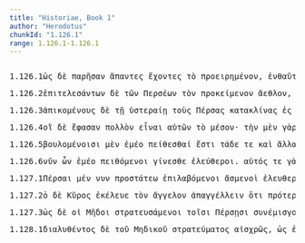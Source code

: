 ```yaml
---
title: "Historiae, Book 1"
author: "Herodotus"
chunkId: "1.126.1"
range: 1.126.1-1.126.1
---
```


<pre class="greek prose syntax" data-urn="urn:cts:greekLit:tlg0016.tlg001"><p><span class="subdoc" data-subdoc="1.126.1">1.126.1</span><span class="sentence"><span class=" " data-def="so, thus, as, how" data-flags="c--------" data-head="33" data-id="1" data-lemma="ὡς">ὡς </span><span class=" " data-flags="d--------" data-head="33" data-id="2" data-lemma="δέ">δὲ </span><span class="verb " data-flags="v3piia---" data-head="1" data-id="3" data-lemma="πάρειμι">παρῆσαν </span><span class=" nominative" data-def="sṃ-, quite all, the whole, all together" data-flags="a-p---mn-" data-head="3" data-id="4" data-lemma="ἅπας">ἅπαντες </span><span class="verb nominative" data-flags="v-pppamn-" data-head="3" data-id="5" data-lemma="ἔχω">ἔχοντες </span><span class=" accusative" data-flags="l-s---na-" data-head="7" data-id="6" data-lemma="ὁ">τὸ </span><span class="verb accusative" data-def="say beforehand, be said by way of preface, order beforehand" data-flags="v-srpena-" data-head="5" data-id="7" data-lemma="προερέω">προειρημένον</span><span class=" " data-flags="u--------" data-head="1" data-id="8" data-lemma=",">, </span><span class=" " data-def="here, there, here, in this material world" data-flags="d--------" data-head="33" data-id="9" data-lemma="ἐνταῦθα">ἐνθαῦτα </span><span class=" nominative" data-flags="l-s---mn-" data-head="11" data-id="10" data-lemma="ὁ">ὁ </span><span class=" nominative" data-def="the elder Cyrus" data-flags="n-s---mn-" data-head="33" data-id="11" data-lemma="Κῦρος">Κῦρος</span><span class=" " data-flags="u--------" data-head="13" data-id="12" data-lemma=",">, </span><span class="verb " data-flags="v3siia---" data-head="0" data-id="13" data-lemma="εἰμί">ἦν </span><span class=" " data-def="for, yes, . . , no, ay doubtless" data-flags="d--------" data-head="13" data-id="14" data-lemma="γάρ">γάρ </span><span class=" nominative" data-def="any one, any thing, who? what?, si se" data-flags="a-s---mn-" data-head="16" data-id="15" data-lemma="τις">τις </span><span class=" nominative" data-flags="n-s---mn-" data-head="13" data-id="16" data-lemma="χῶρος">χῶρος </span><span class=" genitive" data-flags="l-s---fg-" data-head="18" data-id="17" data-lemma="ὁ">τῆς </span><span class=" genitive" data-def="slippers, Persian carpet, peach" data-flags="a-s---fg-" data-head="16" data-id="18" data-lemma="Περσικός">Περσικῆς </span><span class=" nominative" data-def="full of thorns, thorny, prickly, spinous" data-flags="a-p---mn-" data-head="13" data-id="19" data-lemma="ἀκανθώδης">ἀκανθώδης </span><span class=" accusative" data-def="as great as, how great, as much as, how much, as far as, how far" data-flags="a-s---na-" data-head="19" data-id="20" data-lemma="ὅσος">ὅσον </span><span class=" " data-flags="d--------" data-head="25" data-id="21" data-lemma="τε">τε </span><span class=" " data-flags="r--------" data-head="20" data-id="22" data-lemma="ἐπί">ἐπὶ </span><span class=" " data-def="eighteen" data-flags="a--------" data-head="25" data-id="23" data-lemma="ὀκτωκαίδεκα">ὀκτωκαίδεκα </span><span class=" accusative" data-def="stade, *Deff, stade" data-flags="n-p---ma-" data-head="22" data-id="24" data-lemma="στάδιον">σταδίους </span><span class=" " data-flags="c--------" data-head="24" data-id="25" data-lemma="ἤ">ἢ </span><span class=" " data-def="twenty, vīginti, viṃśatis" data-flags="a--------" data-head="25" data-id="26" data-lemma="εἴκοσι">εἴκοσι </span><span class=" " data-def="every way, on every side, on every side, in every way, altogether" data-flags="d--------" data-head="13" data-id="27" data-lemma="πάντῃ">πάντῃ</span><span class=" " data-flags="u--------" data-head="13" data-id="28" data-lemma=",">, </span><span class=" accusative" data-def="this, u, this man here" data-flags="a-s---ma-" data-head="32" data-id="29" data-lemma="οὗτος">τοῦτον </span><span class=" dative" data-def="Rendic.Pont. Accad.Rom. di Arch, they, them, them" data-flags="p-p---md-" data-head="33" data-id="30" data-lemma="σφεῖς">σφι </span><span class=" accusative" data-flags="l-s---ma-" data-head="32" data-id="31" data-lemma="ὁ">τὸν </span><span class=" accusative" data-flags="n-s---ma-" data-head="34" data-id="32" data-lemma="χῶρος">χῶρον </span><span class="verb " data-def="foretell, premise, proclaim" data-flags="v3saia---" data-head="0" data-id="33" data-lemma="προεῖπον">προεῖπε </span><span class="verb " data-def="tame, reclaim entirely, free" data-flags="v--ana---" data-head="33" data-id="34" data-lemma="ἐξημερόω">ἐξημερῶσαι </span><span class=" " data-def="in, into, in, in the district of" data-flags="r--------" data-head="34" data-id="35" data-lemma="ἐν">ἐν </span><span class=" dative" data-def="day, at daybreak, in the day" data-flags="n-s---fd-" data-head="35" data-id="36" data-lemma="ἡμέρα">ἡμέρῃ</span><span class=" " data-flags="u--------" data-head="0" data-id="37" data-lemma=".">. </span></span></p><p><span class="subdoc" data-subdoc="1.126.2">1.126.2</span><span class="sentence"><span class="verb genitive" data-def="complete, finish, accomplish, the fulfilment, get" data-flags="v-papamg-" data-head="11" data-id="1" data-lemma="ἐπιτελέω">ἐπιτελεσάντων </span><span class=" " data-flags="d--------" data-head="11" data-id="2" data-lemma="δέ">δὲ </span><span class=" genitive" data-flags="l-p---mg-" data-head="4" data-id="3" data-lemma="ὁ">τῶν </span><span class=" genitive" data-def="a throw on the dice" data-flags="n-p---mg-" data-head="1" data-id="4" data-lemma="Πέρσης">Περσέων </span><span class=" accusative" data-flags="l-s---ma-" data-head="7" data-id="5" data-lemma="ὁ">τὸν </span><span class="verb accusative" data-def="to be set before one, laid, shew" data-flags="v-srpema-" data-head="7" data-id="6" data-lemma="πρόκειμαι">προκείμενον </span><span class=" accusative" data-def="contest, contest for a prize, a task" data-flags="n-s---ma-" data-head="1" data-id="7" data-lemma="ἆθλος">ἄεθλον</span><span class=" " data-flags="u--------" data-head="1" data-id="8" data-lemma=",">, </span><span class=" accusative" data-def="second, next, comes in second" data-flags="a-p---na-" data-head="11" data-id="9" data-lemma="δεύτερος">δεύτερα </span><span class=" dative" data-def="Rendic.Pont. Accad.Rom. di Arch, they, them, them" data-flags="p-p---md-" data-head="11" data-id="10" data-lemma="σφεῖς">σφι </span><span class="verb " data-def="foretell, premise, proclaim" data-flags="v3saia---" data-head="0" data-id="11" data-lemma="προεῖπον">προεῖπε </span><span class=" " data-def="into, to, into" data-flags="r--------" data-head="15" data-id="12" data-lemma="εἰς">ἐς </span><span class=" accusative" data-flags="l-s---fa-" data-head="14" data-id="13" data-lemma="ὁ">τὴν </span><span class=" accusative" data-def="following, next, following, morrow" data-flags="a-s---fa-" data-head="12" data-id="14" data-lemma="ὑστεραῖος">ὑστεραίην </span><span class="verb " data-flags="v--pna---" data-head="11" data-id="15" data-lemma="πάρειμι">παρεῖναι </span><span class="verb accusative" data-def="l[acaron]vo, *lovo, wash" data-flags="v-prpema-" data-head="15" data-id="16" data-lemma="λούω">λελουμένους</span><span class=" " data-flags="u--------" data-head="0" data-id="17" data-lemma=".">. </span></span><span class="sentence"><span class=" " data-def="in, into, in, in the district of" data-flags="r--------" data-head="22" data-id="1" data-lemma="ἐν">ἐν </span><span class=" " data-flags="d--------" data-head="22" data-id="2" data-lemma="δέ">δὲ </span><span class=" dative" data-def="this, u, this man here" data-flags="p-s---nd-" data-head="1" data-id="3" data-lemma="οὗτος">τούτῳ </span><span class=" accusative" data-flags="l-p---na-" data-head="6" data-id="4" data-lemma="ὁ">τά </span><span class=" " data-flags="d--------" data-head="10" data-id="5" data-lemma="τε">τε </span><span class=" accusative" data-def="herd of goats, goat-pasture" data-flags="n-p---na-" data-head="10" data-id="6" data-lemma="αἰπόλιον">αἰπόλια </span><span class=" " data-flags="d--------" data-head="10" data-id="7" data-lemma="καί">καὶ </span><span class=" accusative" data-flags="l-p---fa-" data-head="9" data-id="8" data-lemma="ὁ">τὰς </span><span class=" genitive" data-def="flock, of sheep" data-flags="n-s---fg-" data-head="10" data-id="9" data-lemma="ποίμνη">ποίμνας </span><span class=" " data-flags="c--------" data-head="18" data-id="10" data-lemma="καί">καὶ </span><span class=" accusative" data-flags="l-p---na-" data-head="12" data-id="11" data-lemma="ὁ">τὰ </span><span class=" accusative" data-def="herd of cattle, district, inhabited by shepherds" data-flags="n-p---na-" data-head="10" data-id="12" data-lemma="βουκόλιον">βουκόλια </span><span class=" nominative" data-flags="l-s---mn-" data-head="14" data-id="13" data-lemma="ὁ">ὁ </span><span class=" nominative" data-def="the elder Cyrus" data-flags="n-s---mn-" data-head="22" data-id="14" data-lemma="Κῦρος">Κῦρος </span><span class=" accusative" data-flags="a-p---na-" data-head="12" data-id="15" data-lemma="πᾶς">πάντα </span><span class=" genitive" data-flags="l-s---mg-" data-head="17" data-id="16" data-lemma="ὁ">τοῦ </span><span class=" genitive" data-def="pitṛ[snull ]u, father, grandfather" data-flags="n-s---mg-" data-head="10" data-id="17" data-lemma="πατήρ">πατρὸς </span><span class="verb nominative" data-flags="v-sapamn-" data-head="22" data-id="18" data-lemma="συναλίζω">συναλίσας </span><span class=" " data-def="into, to, into" data-flags="r--------" data-head="18" data-id="19" data-lemma="εἰς">ἐς </span><span class=" accusative" data-def="self, him, her, it, the very one, the same" data-flags="p-s---na-" data-head="19" data-id="20" data-lemma="αὐτός">τὠυτὸ </span><span class="verb " data-flags="v3saia---" data-head="22" data-id="21" data-lemma="θύω">ἔθυσε </span><span class=" " data-flags="c--------" data-head="0" data-id="22" data-lemma="καί">καὶ </span><span class="verb " data-def="get ready, prepare, hold ready, fit out and prepare what one has" data-flags="v3siia---" data-head="22" data-id="23" data-lemma="παρασκευάζω">παρεσκεύαζε </span><span class=" " data-def="so, thus, as, how" data-flags="d--------" data-head="25" data-id="24" data-lemma="ὡς">ὡς </span><span class="verb nominative" data-def="take, accept, receive, receive, at the hand of" data-flags="v-sfpmmn-" data-head="22" data-id="25" data-lemma="δέχομαι">δεξόμενος </span><span class=" accusative" data-flags="l-s---ma-" data-head="28" data-id="26" data-lemma="ὁ">τὸν </span><span class=" genitive" data-def="a throw on the dice" data-flags="n-p---mg-" data-head="28" data-id="27" data-lemma="Πέρσης">Περσέων </span><span class=" accusative" data-def="army, host, the commons, people, band" data-flags="n-s---ma-" data-head="25" data-id="28" data-lemma="στρατός">στρατόν</span><span class=" " data-flags="u--------" data-head="30" data-id="29" data-lemma=",">, </span><span class=" " data-def="on the side of, in the direction of, from, at, to, práti" data-flags="r--------" data-head="23" data-id="30" data-lemma="πρός">πρὸς </span><span class=" " data-flags="d--------" data-head="22" data-id="31" data-lemma="δέ">δὲ </span><span class=" dative" data-def="" data-flags="n-s---nd-" data-head="34" data-id="32" data-lemma="οἶνον">οἴνῳ </span><span class=" " data-flags="d--------" data-head="34" data-id="33" data-lemma="τε">τε </span><span class=" " data-flags="c--------" data-head="30" data-id="34" data-lemma="καί">καὶ </span><span class=" dative" data-def="grain, corn, food made from grain, bread, bread" data-flags="n-p---nd-" data-head="34" data-id="35" data-lemma="σιτίον">σιτίοισι </span><span class=" " data-def="so, thus, as, how" data-flags="d--------" data-head="37" data-id="36" data-lemma="ὡς">ὡς </span><span class=" dative" data-def="made for an end, purpose, fit, adapted for" data-flags="a-p---nd-" data-head="34" data-id="37" data-lemma="ἐπιτήδειος">ἐπιτηδεοτάτοισι</span><span class=" " data-flags="u--------" data-head="0" data-id="38" data-lemma=".">. </span></span></p><p><span class="subdoc" data-subdoc="1.126.3">1.126.3</span><span class="sentence"><span class="verb accusative" data-def="arrive at, come to, reach:, came up to, came to" data-flags="v-papmma-" data-head="6" data-id="1" data-lemma="ἀφικνέομαι">ἀπικομένους </span><span class=" " data-flags="d--------" data-head="10" data-id="2" data-lemma="δέ">δὲ </span><span class=" dative" data-flags="l-s---fd-" data-head="4" data-id="3" data-lemma="ὁ">τῇ </span><span class=" dative" data-def="following, next, following, morrow" data-flags="a-s---fd-" data-head="1" data-id="4" data-lemma="ὑστεραῖος">ὑστεραίῃ </span><span class=" accusative" data-flags="l-p---ma-" data-head="6" data-id="5" data-lemma="ὁ">τοὺς </span><span class=" accusative" data-def="a throw on the dice" data-flags="n-p---ma-" data-head="7" data-id="6" data-lemma="Πέρσης">Πέρσας </span><span class="verb nominative" data-def="lay down, having made, recline" data-flags="v-sapamn-" data-head="10" data-id="7" data-lemma="κατακλίνω">κατακλίνας </span><span class=" " data-def="into, to, into" data-flags="r--------" data-head="7" data-id="8" data-lemma="εἰς">ἐς </span><span class=" accusative" data-def="any moist, grassy place, meadow, flowers, pudenda muliebria" data-flags="n-s---ma-" data-head="8" data-id="9" data-lemma="λειμών">λειμῶνα </span><span class="verb " data-def="entertain sumptuously, to feed well, fare sumptuously, feast" data-flags="v3siia---" data-head="0" data-id="10" data-lemma="εὐωχέω">εὐώχεε</span><span class=" " data-flags="u--------" data-head="0" data-id="11" data-lemma=".">. </span></span><span class="sentence"><span class=" " data-flags="c--------" data-head="7" data-id="1" data-lemma="ἐπεί">ἐπείτε </span><span class=" " data-flags="d--------" data-head="7" data-id="2" data-lemma="δέ">δὲ </span><span class=" " data-def="ápa, ab, ap-ehtre" data-flags="r--------" data-head="5" data-id="3" data-lemma="ἀπό">ἀπὸ </span><span class=" genitive" data-def="meal, noonday meal, morning meal" data-flags="n-s---ng-" data-head="3" data-id="4" data-lemma="δεῖπνον">δείπνου </span><span class="verb " data-flags="v3piia---" data-head="1" data-id="5" data-lemma="εἰμί">ἦσαν</span><span class=" " data-flags="u--------" data-head="1" data-id="6" data-lemma=",">, </span><span class="verb " data-def="ask, inquire, learn by inquiry, ask after" data-flags="v3siie---" data-head="0" data-id="7" data-lemma="ἔρομαι">εἴρετο </span><span class=" accusative" data-def="Rendic.Pont. Accad.Rom. di Arch, they, them, them" data-flags="p-p---ma-" data-head="7" data-id="8" data-lemma="σφεῖς">σφέας </span><span class=" nominative" data-flags="l-s---mn-" data-head="10" data-id="9" data-lemma="ὁ">ὁ </span><span class=" nominative" data-def="the elder Cyrus" data-flags="n-s---mn-" data-head="7" data-id="10" data-lemma="Κῦρος">Κῦρος </span><span class=" accusative" data-def="whether of the two?, whether . . or, either" data-flags="a-p---na-" data-head="16" data-id="11" data-lemma="πότερος">κότερα </span><span class=" accusative" data-flags="p-p---na-" data-head="15" data-id="12" data-lemma="ὅς">τὰ </span><span class=" dative" data-flags="l-s---fd-" data-head="14" data-id="13" data-lemma="ὁ">τῇ </span><span class=" dative" data-def="previous to, before, the day before" data-flags="a-s---fd-" data-head="15" data-id="14" data-lemma="προτεραῖος">προτεραίῃ </span><span class="verb " data-flags="v3piia---" data-head="16" data-id="15" data-lemma="ἔχω">εἶχον </span><span class=" " data-flags="c--------" data-head="23" data-id="16" data-lemma="ἤ">ἢ </span><span class=" nominative" data-flags="p-p---nn-" data-head="20" data-id="17" data-lemma="ὅς">τὰ </span><span class="verb nominative" data-flags="v-pppann-" data-head="20" data-id="18" data-lemma="πάρειμι">παρεόντα </span><span class=" dative" data-def="Rendic.Pont. Accad.Rom. di Arch, they, them, them" data-flags="p-p---md-" data-head="18" data-id="19" data-lemma="σφεῖς">σφι </span><span class="verb " data-def="suffer, permit, leave, alone" data-flags="v3siia---" data-head="16" data-id="20" data-lemma="ἐάω">εἴη </span><span class=" accusative" data-def="that may be taken, conquered, to be understood" data-flags="a-p---nac" data-head="23" data-id="21" data-lemma="αἱρετός">αἱρετώτερα</span><span class=" " data-flags="u--------" data-head="0" data-id="22" data-lemma=".">. </span></span></p><p><span class="subdoc" data-subdoc="1.126.4">1.126.4</span><span class="sentence"><span class=" nominative" data-flags="l-p---mn-" data-head="3" data-id="1" data-lemma="ὁ">οἳ </span><span class=" " data-flags="d--------" data-head="3" data-id="2" data-lemma="δέ">δὲ </span><span class="verb " data-def="Spir. Prooem., Eratosth.Prooem, say, affirm, assert, shall we say of" data-flags="v3piia---" data-head="0" data-id="3" data-lemma="φημί">ἔφασαν </span><span class=" accusative" data-def="many, many, many" data-flags="a-s---na-" data-head="5" data-id="4" data-lemma="πολύς">πολλὸν </span><span class="verb " data-flags="v--pna---" data-head="3" data-id="5" data-lemma="εἰμί">εἶναι </span><span class=" genitive" data-def="self, him, her, it, the very one, the same" data-flags="p-p---ng-" data-head="8" data-id="6" data-lemma="αὐτός">αὐτῶν </span><span class=" accusative" data-flags="l-s---na-" data-head="8" data-id="7" data-lemma="ὁ">τὸ </span><span class=" accusative" data-def="b, middle, in the middle, middle" data-flags="a-s---na-" data-head="5" data-id="8" data-lemma="μέσος">μέσον</span><span class=" " data-flags="u--------" data-head="0" data-id="9" data-lemma="·">· </span></span><span class="sentence"><span class=" accusative" data-flags="l-s---fa-" data-head="5" data-id="1" data-lemma="ὁ">τὴν </span><span class=" " data-def="indeed, of a truth, but, indeed" data-flags="d--------" data-head="12" data-id="2" data-lemma="μέν">μὲν </span><span class=" " data-def="for, yes, . . , no, ay doubtless" data-flags="d--------" data-head="19" data-id="3" data-lemma="γάρ">γὰρ </span><span class=" accusative" data-def="before, in front, fore, in front" data-flags="a-s---fa-" data-head="5" data-id="4" data-lemma="πρότερος">προτέρην </span><span class=" accusative" data-def="day, at daybreak, in the day" data-flags="n-s---fa-" data-head="9" data-id="5" data-lemma="ἡμέρα">ἡμέρην </span><span class=" accusative" data-flags="a-p---na-" data-head="9" data-id="6" data-lemma="πᾶς">πάντα </span><span class=" dative" data-def="Rendic.Pont. Accad.Rom. di Arch, they, them, them" data-flags="p-p---md-" data-head="8" data-id="7" data-lemma="σφεῖς">σφι </span><span class=" accusative" data-def="bad, ugly, ill-born, mean" data-flags="a-p---na-" data-head="6" data-id="8" data-lemma="κακός">κακὰ </span><span class="verb " data-flags="v--pna---" data-head="12" data-id="9" data-lemma="ἔχω">ἔχειν</span><span class=" " data-flags="u--------" data-head="9" data-id="10" data-lemma=",">, </span><span class=" accusative" data-flags="l-s---fa-" data-head="14" data-id="11" data-lemma="ὁ">τὴν </span><span class=" " data-flags="c--------" data-head="19" data-id="12" data-lemma="δέ">δὲ </span><span class=" " data-flags="d--------" data-head="18" data-id="13" data-lemma="τότε">τότε </span><span class="verb accusative" data-flags="v-sppafa-" data-head="18" data-id="14" data-lemma="πάρειμι">παρεοῦσαν </span><span class=" accusative" data-flags="a-p---na-" data-head="18" data-id="15" data-lemma="πᾶς">πάντα </span><span class=" accusative" data-def="good:, well-born, gentle, aristocrats" data-flags="a-p---na-" data-head="15" data-id="16" data-lemma="ἀγαθός">ἀγαθά</span><span class=" " data-flags="u--------" data-head="0" data-id="17" data-lemma=".">. </span></span><span class="sentence"><span class="verb nominative" data-def="receive from, successors, by inheritance" data-flags="v-sapamn-" data-head="8" data-id="1" data-lemma="παραλαμβάνω">παραλαβὼν </span><span class=" " data-flags="d--------" data-head="8" data-id="2" data-lemma="δέ">δὲ </span><span class=" accusative" data-def="this, u, this man here" data-flags="a-s---na-" data-head="5" data-id="3" data-lemma="οὗτος">τοῦτο </span><span class=" accusative" data-flags="l-s---na-" data-head="5" data-id="4" data-lemma="ὁ">τὸ </span><span class=" accusative" data-def="vácas, word, utterance" data-flags="n-s---na-" data-head="1" data-id="5" data-lemma="ἔπος">ἔπος </span><span class=" nominative" data-flags="l-s---mn-" data-head="7" data-id="6" data-lemma="ὁ">ὁ </span><span class=" nominative" data-def="the elder Cyrus" data-flags="n-s---mn-" data-head="8" data-id="7" data-lemma="Κῦρος">Κῦρος </span><span class="verb " data-def="lay bare at the side, expose, lay bare, disclose" data-flags="v3siia---" data-head="0" data-id="8" data-lemma="παραγυμνόω">παρεγύμνου </span><span class=" accusative" data-flags="l-s---ma-" data-head="11" data-id="9" data-lemma="ὁ">τὸν </span><span class=" accusative" data-flags="a-s---ma-" data-head="11" data-id="10" data-lemma="πᾶς">πάντα </span><span class=" accusative" data-def="computation, reckoning, account, accounts" data-flags="n-s---ma-" data-head="8" data-id="11" data-lemma="λόγος">λόγον</span><span class=" " data-flags="u--------" data-head="13" data-id="12" data-lemma=",">, </span><span class="verb nominative" data-flags="v-sppamn-" data-head="8" data-id="13" data-lemma="λέγω">λέγων </span><span class=" vocative" data-def="nar-, ner-, nṛ-, nṛ" data-flags="n-p---mv-" data-head="19" data-id="14" data-lemma="ἀνήρ">ἄνδρες </span><span class=" vocative" data-def="a throw on the dice" data-flags="n-p---mv-" data-head="14" data-id="15" data-lemma="Πέρσης">Πέρσαι</span><span class=" " data-flags="u--------" data-head="14" data-id="16" data-lemma=",">, </span><span class=" " data-def="in this way, manner, so, thus, thus, as follows" data-flags="d--------" data-head="19" data-id="17" data-lemma="οὕτως">οὕτω </span><span class=" dative" data-def="thou, thou at least, for thy part, you two, both of you" data-flags="p-p---md-" data-head="19" data-id="18" data-lemma="σύ">ὑμῖν </span><span class="verb " data-flags="v3spia---" data-head="13" data-id="19" data-lemma="ἔχω">ἔχει</span><span class=" " data-flags="u--------" data-head="0" data-id="20" data-lemma=".">. </span></span></p><p><span class="subdoc" data-subdoc="1.126.5">1.126.5</span><span class="sentence"><span class="verb dative" data-def="will, wish, be willing, wish is will, willed" data-flags="v-pppemd-" data-head="5" data-id="1" data-lemma="βούλομαι">βουλομένοισι </span><span class=" " data-def="indeed, of a truth, but, indeed" data-flags="d--------" data-head="20" data-id="2" data-lemma="μέν">μὲν </span><span class=" genitive" data-def="I at least, for my part, indeed, for myself, me, we two" data-flags="p1s---mg-" data-head="4" data-id="3" data-lemma="ἐγώ">ἐμέο </span><span class="verb " data-def="persuade, obey, obey" data-flags="v--pne---" data-head="1" data-id="4" data-lemma="πείθω">πείθεσθαί </span><span class="verb " data-flags="v3spia---" data-head="20" data-id="5" data-lemma="εἰμί">ἔστι </span><span class=" nominative" data-def="this, nearer, more remote" data-flags="p-p---nn-" data-head="8" data-id="6" data-lemma="ὅδε">τάδε </span><span class=" " data-flags="d--------" data-head="8" data-id="7" data-lemma="τε">τε </span><span class=" " data-flags="c--------" data-head="5" data-id="8" data-lemma="καί">καὶ </span><span class=" nominative" data-flags="p-p---nn-" data-head="8" data-id="9" data-lemma="ἄλλος">ἄλλα </span><span class=" nominative" data-def="numberless, countless, infinite, measureless, immense, in finite, boundless" data-flags="a-p---nn-" data-head="9" data-id="10" data-lemma="μυρίος">μυρία </span><span class=" nominative" data-def="good:, well-born, gentle, aristocrats" data-flags="a-p---nn-" data-head="9" data-id="11" data-lemma="ἀγαθός">ἀγαθά</span><span class=" " data-flags="u--------" data-head="16" data-id="12" data-lemma=",">, </span><span class=" accusative" data-def="not one, no one, none, no set" data-flags="a-s---ma-" data-head="14" data-id="13" data-lemma="οὐδείς">οὐδένα </span><span class=" accusative" data-def="work, hard work, toil, the toil of war" data-flags="n-s---ma-" data-head="16" data-id="14" data-lemma="πόνος">πόνον </span><span class=" accusative" data-def="befitting a slave, servile" data-flags="a-s---ma-" data-head="14" data-id="15" data-lemma="δουλοπρεπής">δουλοπρεπέα </span><span class="verb dative" data-flags="v-pppamd-" data-head="1" data-id="16" data-lemma="ἔχω">ἔχουσι</span><span class=" " data-flags="u--------" data-head="16" data-id="17" data-lemma=",">, </span><span class=" " data-flags="d--------" data-head="19" data-id="18" data-lemma="μή">μὴ </span><span class="verb dative" data-def="will, wish, be willing, wish is will, willed" data-flags="v-pppemd-" data-head="24" data-id="19" data-lemma="βούλομαι">βουλομένοισι </span><span class=" " data-flags="c--------" data-head="0" data-id="20" data-lemma="δέ">δὲ </span><span class=" genitive" data-def="I at least, for my part, indeed, for myself, me, we two" data-flags="p1s---mg-" data-head="22" data-id="21" data-lemma="ἐγώ">ἐμέο </span><span class="verb " data-def="persuade, obey, obey" data-flags="v--pne---" data-head="19" data-id="22" data-lemma="πείθω">πείθεσθαι </span><span class="verb " data-flags="v3ppia---" data-head="20" data-id="23" data-lemma="εἰμί">εἰσὶ </span><span class=" dative" data-def="thou, thou at least, for thy part, you two, both of you" data-flags="p-p---md-" data-head="23" data-id="24" data-lemma="σύ">ὑμῖν </span><span class=" nominative" data-def="work, hard work, toil, the toil of war" data-flags="n-p---mn-" data-head="23" data-id="25" data-lemma="πόνος">πόνοι </span><span class=" dative" data-flags="l-s---md-" data-head="27" data-id="26" data-lemma="ὁ">τῷ </span><span class=" dative" data-def="of yesterday, yesterday's, yesterday's" data-flags="a-s---md-" data-head="28" data-id="27" data-lemma="χθιζός">χθιζῷ </span><span class=" nominative" data-def="coming alongside of, coming near, nearly resembling, nearly equal, about as many" data-flags="a-p---mn-" data-head="25" data-id="28" data-lemma="παραπλήσιος">παραπλήσιοι </span><span class=" nominative" data-def="not to be counted, countless, immeasurable, unregarded" data-flags="a-p---mn-" data-head="25" data-id="29" data-lemma="ἀναρίθμητος">ἀναρίθμητοι</span><span class=" " data-flags="u--------" data-head="0" data-id="30" data-lemma=".">. </span></span></p><p><span class="subdoc" data-subdoc="1.126.6">1.126.6</span><span class="sentence"><span class=" " data-flags="d--------" data-head="5" data-id="1" data-lemma="νῦν">νῦν </span><span class=" " data-def="certainly, in fact, really, really" data-flags="d--------" data-head="5" data-id="2" data-lemma="οὖν">ὦν </span><span class=" genitive" data-def="I at least, for my part, indeed, for myself, me, we two" data-flags="p1s---mg-" data-head="4" data-id="3" data-lemma="ἐγώ">ἐμέο </span><span class="verb nominative" data-def="persuade, obey, obey" data-flags="v-pppemn-" data-head="5" data-id="4" data-lemma="πείθω">πειθόμενοι </span><span class="verb " data-def="come into a new state of being, come into being, to be born" data-flags="v2ppme---" data-head="0" data-id="5" data-lemma="γίγνομαι">γίνεσθε </span><span class=" nominative" data-def="free, of freedom, freedom" data-flags="a-p---mn-" data-head="5" data-id="6" data-lemma="ἐλεύθερος">ἐλεύθεροι</span><span class=" " data-flags="u--------" data-head="0" data-id="7" data-lemma=".">. </span></span><span class="sentence"><span class=" nominative" data-def="self, him, her, it, the very one, the same" data-flags="p-s---mn-" data-head="4" data-id="1" data-lemma="αὐτός">αὐτός </span><span class=" " data-flags="d--------" data-head="13" data-id="2" data-lemma="τε">τε </span><span class=" " data-def="for, yes, . . , no, ay doubtless" data-flags="d--------" data-head="13" data-id="3" data-lemma="γάρ">γὰρ </span><span class="verb " data-def="expect, think, suppose, imagine, thought" data-flags="v1spia---" data-head="13" data-id="4" data-lemma="δοκέω">δοκέω </span><span class=" dative" data-flags="a-s---fd-" data-head="6" data-id="5" data-lemma="θεῖος">θείῃ </span><span class=" dative" data-def="act, act, action" data-flags="n-s---fd-" data-head="7" data-id="6" data-lemma="τύχη">τύχῃ </span><span class="verb nominative" data-def="come into a new state of being, come into being, to be born" data-flags="v-srpamn-" data-head="4" data-id="7" data-lemma="γίγνομαι">γεγονὼς </span><span class=" accusative" data-def="this, nearer, more remote" data-flags="p-p---na-" data-head="11" data-id="8" data-lemma="ὅδε">τάδε </span><span class=" " data-def="into, to, into" data-flags="r--------" data-head="11" data-id="9" data-lemma="εἰς">ἐς </span><span class=" accusative" data-def="b, the hand, closed" data-flags="n-p---fa-" data-head="9" data-id="10" data-lemma="χείρ">χεῖρας </span><span class="verb " data-def="lead, carry, fetch, bring, taking, take with one" data-flags="v--pne---" data-head="4" data-id="11" data-lemma="ἄγω">ἄγεσθαι</span><span class=" " data-flags="u--------" data-head="4" data-id="12" data-lemma=",">, </span><span class=" " data-flags="c--------" data-head="0" data-id="13" data-lemma="καί">καὶ </span><span class=" accusative" data-def="thou, thou at least, for thy part, you two, both of you" data-flags="p2p---ma-" data-head="16" data-id="14" data-lemma="σύ">ὑμέας </span><span class="verb " data-def="go before, lead the way, precede, to go before" data-flags="v1srie---" data-head="13" data-id="15" data-lemma="ἡγέομαι">ἥγημαι </span><span class=" accusative" data-def="nar-, ner-, nṛ-, nṛ" data-flags="n-p---ma-" data-head="18" data-id="16" data-lemma="ἀνήρ">ἄνδρας </span><span class=" genitive" data-def="Mede, Median" data-flags="n-p---mg-" data-head="16" data-id="17" data-lemma="Μῆδος">Μήδων </span><span class="verb " data-flags="v--pna---" data-head="15" data-id="18" data-lemma="εἰμί">εἶναι </span><span class=" " data-flags="d--------" data-head="20" data-id="19" data-lemma="οὐ">οὐ </span><span class=" accusative" data-def="cheap, easy, slight, paltry, easy, slight, slight matter" data-flags="a-p---mac" data-head="18" data-id="20" data-lemma="φαῦλος">φαυλοτέρους </span><span class=" " data-def="and not, neque enim, neither . . , nor" data-flags="d--------" data-head="23" data-id="21" data-lemma="οὔτε">οὔτε </span><span class=" accusative" data-flags="p-p---na-" data-head="23" data-id="22" data-lemma="ἄλλος">τἄλλα </span><span class=" " data-def="and not, neque enim, neither . . , nor" data-flags="c--------" data-head="20" data-id="23" data-lemma="οὔτε">οὔτε </span><span class=" accusative" data-flags="l-p---na-" data-head="25" data-id="24" data-lemma="ὁ">τὰ </span><span class=" accusative" data-def="of, belonging to war, Expl.Arch. de Délos" data-flags="a-p---na-" data-head="23" data-id="25" data-lemma="πολέμιος">πολέμια</span><span class=" " data-flags="u--------" data-head="0" data-id="26" data-lemma=".">. </span></span><span class="sentence"><span class=" " data-def="so, thus, as, how" data-flags="d--------" data-head="3" data-id="1" data-lemma="ὡς">ὡς </span><span class=" " data-def="certainly, in fact, really, really" data-flags="d--------" data-head="6" data-id="2" data-lemma="οὖν">ὦν </span><span class="verb genitive" data-flags="v-pppang-" data-head="6" data-id="3" data-lemma="ἔχω">ἐχόντων </span><span class=" " data-def="in this wise, thus, so very, so exceedingly, so" data-flags="d--------" data-head="3" data-id="4" data-lemma="ὧδε">ὧδε</span><span class=" " data-flags="u--------" data-head="3" data-id="5" data-lemma=",">, </span><span class="verb " data-def="shall be absent, away from, shall desert" data-flags="v2ppme---" data-head="0" data-id="6" data-lemma="ἀφεστήξω">ἀπίστασθε </span><span class=" " data-def="ápa, ab, ap-ehtre" data-flags="r--------" data-head="6" data-id="7" data-lemma="ἀπό">ἀπ̓ </span><span class=" genitive" data-flags="n-s---mg-" data-head="7" data-id="8" data-lemma="Ἀστυάγης">Ἀστυάγεος </span><span class=" accusative" data-flags="l-s---fa-" data-head="10" data-id="9" data-lemma="ὁ">τὴν </span><span class=" accusative" data-flags="a-s---fa-" data-head="6" data-id="10" data-lemma="τάχιστος">ταχίστην</span><span class=" " data-flags="u--------" data-head="0" data-id="11" data-lemma=".">. </span></span></p><p><span class="subdoc" data-subdoc="1.127.1">1.127.1</span><span class="sentence"><span class=" nominative" data-def="a throw on the dice" data-flags="n-p---mn-" data-head="7" data-id="1" data-lemma="Πέρσης">Πέρσαι </span><span class=" " data-def="indeed, of a truth, but, indeed" data-flags="d--------" data-head="7" data-id="2" data-lemma="μέν">μέν </span><span class=" " data-flags="d--------" data-head="5" data-id="3" data-lemma="νῦν">νυν </span><span class=" genitive" data-def="one who stands before, front-rank man, leader, chief, ruler" data-flags="n-s---mg-" data-head="5" data-id="4" data-lemma="προστάτης">προστάτεω </span><span class="verb nominative" data-def="take, get besides, take a little more" data-flags="v-papmmn-" data-head="9" data-id="5" data-lemma="ἐπιλαμβάνω">ἐπιλαβόμενοι </span><span class=" nominative" data-def="well-pleased, glad, glad to, glad" data-flags="a-p---mn-" data-head="1" data-id="6" data-lemma="ἄσμενος">ἄσμενοὶ </span><span class="verb " data-def="set free, set, free, clear" data-flags="v3piie---" data-head="0" data-id="7" data-lemma="ἐλευθερόω">ἐλευθεροῦντο</span><span class=" " data-flags="u--------" data-head="12" data-id="8" data-lemma=",">, </span><span class=" " data-flags="c--------" data-head="7" data-id="9" data-lemma="καί">καὶ </span><span class=" " data-def="long ago, once upon a time, long" data-flags="d--------" data-head="12" data-id="10" data-lemma="πάλαι">πάλαι </span><span class=" accusative" data-flags="a-s---na-" data-head="12" data-id="11" data-lemma="δεινός">δεινὸν </span><span class="verb nominative" data-def="make, do, make, produce" data-flags="v-pppemn-" data-head="9" data-id="12" data-lemma="ποιέω">ποιεύμενοι </span><span class=" " data-def="úpa, uf, from under" data-flags="r--------" data-head="15" data-id="13" data-lemma="ὑπό">ὑπὸ </span><span class=" genitive" data-def="Mede, Median" data-flags="n-p---mg-" data-head="13" data-id="14" data-lemma="Μῆδος">Μήδων </span><span class="verb " data-def="to be first, begin, make a beginning, to be the aggressor" data-flags="v--pne---" data-head="12" data-id="15" data-lemma="ἄρχω">ἄρχεσθαι</span><span class=" " data-flags="u--------" data-head="0" data-id="16" data-lemma=".">. </span></span><span class="sentence"><span class=" nominative" data-flags="n-s---mn-" data-head="11" data-id="1" data-lemma="Ἀστυάγης">Ἀστυάγης </span><span class=" " data-flags="d--------" data-head="11" data-id="2" data-lemma="δέ">δὲ </span><span class=" " data-def="so, thus, as, how" data-flags="c--------" data-head="11" data-id="3" data-lemma="ὡς">ὡς </span><span class="verb " data-def="learn, by hearsay, by inquiry" data-flags="v3saim---" data-head="3" data-id="4" data-lemma="πυνθάνομαι">ἐπύθετο </span><span class=" accusative" data-def="the elder Cyrus" data-flags="n-s---ma-" data-head="7" data-id="5" data-lemma="Κῦρος">Κῦρον </span><span class=" accusative" data-def="this, u, this man here" data-flags="p-p---na-" data-head="7" data-id="6" data-lemma="οὗτος">ταῦτα </span><span class="verb accusative" data-def="pass through, pass over, experience certain for-, tunes, fare" data-flags="v-sppama-" data-head="4" data-id="7" data-lemma="πράσσω">πρήσσοντα</span><span class=" " data-flags="u--------" data-head="3" data-id="8" data-lemma=",">, </span><span class="verb nominative" data-def="send, send, on" data-flags="v-sapamn-" data-head="11" data-id="9" data-lemma="πέμπω">πέμψας </span><span class=" accusative" data-def="messenger, envoy, one that announces, tells" data-flags="n-s---ma-" data-head="9" data-id="10" data-lemma="ἄγγελος">ἄγγελον </span><span class="verb " data-def="call, summon, they had been summoned, demand, require" data-flags="v3siia---" data-head="0" data-id="11" data-lemma="καλέω">ἐκάλεε </span><span class=" accusative" data-def="self, him, her, it, the very one, the same" data-flags="p-s---ma-" data-head="11" data-id="12" data-lemma="αὐτός">αὐτόν</span><span class=" " data-flags="u--------" data-head="0" data-id="13" data-lemma=".">. </span></span></p><p><span class="subdoc" data-subdoc="1.127.2">1.127.2</span><span class="sentence"><span class=" nominative" data-flags="l-s---mn-" data-head="3" data-id="1" data-lemma="ὁ">ὁ </span><span class=" " data-flags="d--------" data-head="4" data-id="2" data-lemma="δέ">δὲ </span><span class=" nominative" data-def="the elder Cyrus" data-flags="n-s---mn-" data-head="4" data-id="3" data-lemma="Κῦρος">Κῦρος </span><span class="verb " data-def="urge, drive on, exhort, bid, order" data-flags="v3siia---" data-head="0" data-id="4" data-lemma="κελεύω">ἐκέλευε </span><span class=" accusative" data-flags="l-s---ma-" data-head="6" data-id="5" data-lemma="ὁ">τὸν </span><span class=" accusative" data-def="messenger, envoy, one that announces, tells" data-flags="n-s---ma-" data-head="4" data-id="6" data-lemma="ἄγγελος">ἄγγελον </span><span class="verb " data-def="bring tidings, report, bring back tidings, report in answer, he was reported" data-flags="v--pna---" data-head="4" data-id="7" data-lemma="ἀπαγγέλλω">ἀπαγγέλλειν </span><span class=" " data-flags="c--------" data-head="7" data-id="8" data-lemma="ὅτι">ὅτι </span><span class=" accusative" data-def="before, in front, fore, in front" data-flags="a-s---na-" data-head="10" data-id="9" data-lemma="πρότερος">πρότερον </span><span class="verb " data-def="to have come, be present, had come, shall have come" data-flags="v3sfoa---" data-head="8" data-id="10" data-lemma="ἥκω">ἥξοι </span><span class=" " data-def="beside, from the side of, from beside, from, beside" data-flags="r--------" data-head="10" data-id="11" data-lemma="παρά">παῤ </span><span class=" accusative" data-def="the person there, that person, thing, the more remote" data-flags="p-s---ma-" data-head="11" data-id="12" data-lemma="ἐκεῖνος">ἐκεῖνον </span><span class=" " data-flags="c--------" data-head="9" data-id="13" data-lemma="ἤ">ἢ </span><span class=" nominative" data-flags="n-s---mn-" data-head="16" data-id="14" data-lemma="Ἀστυάγης">Ἀστυάγης </span><span class=" nominative" data-def="self, him, her, it, the very one, the same" data-flags="a-s---mn-" data-head="14" data-id="15" data-lemma="αὐτός">αὐτὸς </span><span class="verb " data-def="will, wish, be willing, wish is will, willed" data-flags="v3sfia---" data-head="13" data-id="16" data-lemma="βούλομαι">βουλήσεται</span><span class=" " data-flags="u--------" data-head="0" data-id="17" data-lemma=".">. </span></span><span class="sentence"><span class="verb nominative" data-def="hear, hear, hear of, hear tell of" data-flags="v-sppamn-" data-head="8" data-id="1" data-lemma="ἀκούω">ἀκούσας </span><span class=" " data-flags="d--------" data-head="11" data-id="2" data-lemma="δέ">δὲ </span><span class=" accusative" data-def="this, u, this man here" data-flags="p-p---na-" data-head="1" data-id="3" data-lemma="οὗτος">ταῦτα </span><span class=" nominative" data-flags="l-s---mn-" data-head="5" data-id="4" data-lemma="ὁ">ὁ </span><span class=" nominative" data-flags="n-s---mn-" data-head="11" data-id="5" data-lemma="Ἀστυάγης">Ἀστυάγης </span><span class=" accusative" data-def="Mede, Median" data-flags="n-p---ma-" data-head="8" data-id="6" data-lemma="Μῆδος">Μήδους </span><span class=" " data-flags="d--------" data-head="11" data-id="7" data-lemma="τε">τε </span><span class="verb " data-def="make, get ready, make oneself" data-flags="v3saia---" data-head="11" data-id="8" data-lemma="ὁπλίζω">ὥπλισε </span><span class=" accusative" data-flags="a-p---ma-" data-head="6" data-id="9" data-lemma="πᾶς">πάντας</span><span class=" " data-flags="u--------" data-head="8" data-id="10" data-lemma=",">, </span><span class=" " data-flags="c--------" data-head="0" data-id="11" data-lemma="καί">καὶ </span><span class=" accusative" data-def="leader, commander of an army, general, commander, governor" data-flags="n-s---ma-" data-head="18" data-id="12" data-lemma="στρατηγός">στρατηγὸν </span><span class=" genitive" data-def="self, him, her, it, the very one, the same" data-flags="p-p---mg-" data-head="12" data-id="13" data-lemma="αὐτός">αὐτῶν </span><span class=" " data-def="as being, inasmuch as, since it was, the actual" data-flags="d--------" data-head="16" data-id="14" data-lemma="ὥστε">ὥστε </span><span class=" nominative" data-def="stricken of God, infatuated" data-flags="a-s---mn-" data-head="16" data-id="15" data-lemma="θεοβλαβής">θεοβλαβὴς </span><span class="verb nominative" data-flags="v-sppamn-" data-head="18" data-id="16" data-lemma="εἰμί">ἐὼν </span><span class=" accusative" data-flags="n-s---ma-" data-head="18" data-id="17" data-lemma="Ἅρπαγος">Ἅρπαγον </span><span class="verb " data-def="point away from, at, point out, display, make known" data-flags="v3saia---" data-head="11" data-id="18" data-lemma="ἀποδείκνυμι">ἀπέδεξε</span><span class=" " data-flags="u--------" data-head="21" data-id="19" data-lemma=",">, </span><span class="verb " data-def="escape notice, escape, notice" data-flags="v--pna---" data-head="21" data-id="20" data-lemma="λανθάνω">λήθην </span><span class="verb nominative" data-def="make of a certain quality, to be endowed with quality" data-flags="v-sppemn-" data-head="18" data-id="21" data-lemma="ποιόω">ποιεύμενος </span><span class=" accusative" data-flags="p-p---na-" data-head="24" data-id="22" data-lemma="ὅς">τά </span><span class=" accusative" data-def="him, her, it, himself" data-flags="p-s---ma-" data-head="24" data-id="23" data-lemma="μιν">μιν </span><span class="verb " data-def="do, to do, harm" data-flags="v3slia---" data-head="20" data-id="24" data-lemma="ἔρδω">ἐόργεε</span><span class=" " data-flags="u--------" data-head="0" data-id="25" data-lemma=".">. </span></span></p><p><span class="subdoc" data-subdoc="1.127.3">1.127.3</span><span class="sentence"><span class=" " data-def="so, thus, as, how" data-flags="c--------" data-head="30" data-id="1" data-lemma="ὡς">ὡς </span><span class=" " data-flags="d--------" data-head="30" data-id="2" data-lemma="δέ">δὲ </span><span class=" nominative" data-flags="l-p---mn-" data-head="4" data-id="3" data-lemma="ὁ">οἱ </span><span class=" nominative" data-def="Mede, Median" data-flags="n-p---mn-" data-head="8" data-id="4" data-lemma="Μῆδος">Μῆδοι </span><span class="verb nominative" data-def="advance with an army, fleet, wage war, they have been soldiers, have seen war-service" data-flags="v-papmmn-" data-head="8" data-id="5" data-lemma="στρατεύω">στρατευσάμενοι </span><span class=" dative" data-flags="l-p---md-" data-head="7" data-id="6" data-lemma="ὁ">τοῖσι </span><span class=" dative" data-def="a throw on the dice" data-flags="n-p---md-" data-head="5" data-id="7" data-lemma="Πέρσης">Πέρσῃσι </span><span class="verb " data-flags="v3piia---" data-head="1" data-id="8" data-lemma="συμμίγνυμι">συνέμισγον</span><span class=" " data-flags="u--------" data-head="1" data-id="9" data-lemma=",">, </span><span class=" nominative" data-flags="l-p---mn-" data-head="12" data-id="10" data-lemma="ὁ">οἳ </span><span class=" " data-def="indeed, of a truth, but, indeed" data-flags="d--------" data-head="30" data-id="11" data-lemma="μέν">μέν </span><span class=" nominative" data-def="any one, any thing, who? what?, si se" data-flags="p-p---mn-" data-head="14" data-id="12" data-lemma="τις">τινὲς </span><span class=" genitive" data-def="self, him, her, it, the very one, the same" data-flags="p-p---mg-" data-head="12" data-id="13" data-lemma="αὐτός">αὐτῶν </span><span class="verb " data-def="fight, fight with, against" data-flags="v3piie---" data-head="30" data-id="14" data-lemma="μάχομαι">ἐμάχοντο</span><span class=" " data-flags="u--------" data-head="20" data-id="15" data-lemma=",">, </span><span class=" nominative" data-def="as great as, how great, as much as, how much, as far as, how far" data-flags="a-p---mn-" data-head="20" data-id="16" data-lemma="ὅσος">ὅσοι </span><span class=" " data-flags="d--------" data-head="20" data-id="17" data-lemma="μή">μὴ </span><span class=" genitive" data-flags="l-s---mg-" data-head="19" data-id="18" data-lemma="ὁ">τοῦ </span><span class=" genitive" data-def="computation, reckoning, account, accounts" data-flags="n-s---mg-" data-head="20" data-id="19" data-lemma="λόγος">λόγου </span><span class="verb " data-def="partake of, share in, to be in, to be members" data-flags="v3paia---" data-head="12" data-id="20" data-lemma="μετέχω">μετέσχον</span><span class=" " data-flags="u--------" data-head="20" data-id="21" data-lemma=",">, </span><span class=" nominative" data-flags="l-p---mn-" data-head="24" data-id="22" data-lemma="ὁ">οἳ </span><span class=" " data-flags="d--------" data-head="30" data-id="23" data-lemma="δέ">δὲ </span><span class="verb " data-def="desert, keep changing sides, rat, come of one's own accord" data-flags="v3piia---" data-head="30" data-id="24" data-lemma="αὐτομολέω">αὐτομόλεον </span><span class=" " data-def="on the side of, in the direction of, from, at, to, práti" data-flags="r--------" data-head="24" data-id="25" data-lemma="πρός">πρὸς </span><span class=" accusative" data-flags="l-p---ma-" data-head="27" data-id="26" data-lemma="ὁ">τοὺς </span><span class=" accusative" data-def="a throw on the dice" data-flags="n-p---ma-" data-head="25" data-id="27" data-lemma="Πέρσης">Πέρσας</span><span class=" " data-flags="u--------" data-head="24" data-id="28" data-lemma=",">, </span><span class=" nominative" data-flags="l-p---mn-" data-head="31" data-id="29" data-lemma="ὁ">οἱ </span><span class=" " data-flags="c--------" data-head="0" data-id="30" data-lemma="δέ">δὲ </span><span class=" nominative" data-def="most, greatest, largest, most in vogue, the greatest number" data-flags="a-p---mn-" data-head="34" data-id="31" data-lemma="πλεῖστος">πλεῖστοι </span><span class="verb " data-def="play the coward deliberately, do wrong deliberately, act of malice prepense, exult wrongfully" data-flags="v3piia---" data-head="34" data-id="32" data-lemma="ἐθελοκακέω">ἐθελοκάκεόν </span><span class=" " data-flags="d--------" data-head="34" data-id="33" data-lemma="τε">τε </span><span class=" " data-flags="c--------" data-head="30" data-id="34" data-lemma="καί">καὶ </span><span class="verb " data-def="flee, take flight, ran, flee" data-flags="v3piia---" data-head="34" data-id="35" data-lemma="φεύγω">ἔφευγον</span><span class=" " data-flags="u--------" data-head="0" data-id="36" data-lemma=".">. </span></span></p><p><span class="subdoc" data-subdoc="1.128.1">1.128.1</span><span class="sentence"><span class="verb genitive" data-def="loose one from another, part asunder, untwining, break" data-flags="v-sappng-" data-head="14" data-id="1" data-lemma="διαλύω">διαλυθέντος </span><span class=" " data-flags="d--------" data-head="14" data-id="2" data-lemma="δέ">δὲ </span><span class=" genitive" data-flags="l-s---mg-" data-head="5" data-id="3" data-lemma="ὁ">τοῦ </span><span class=" genitive" data-def="the Median affairs, the war with the Medes, silken" data-flags="a-s---ng-" data-head="5" data-id="4" data-lemma="Μηδικός">Μηδικοῦ </span><span class=" genitive" data-def="expedition, campaign, invasion, armament, army, host" data-flags="n-s---ng-" data-head="1" data-id="5" data-lemma="στράτευμα">στρατεύματος </span><span class=" " data-def="causing shame, dishonouring, reproachful, ugly, ill-favoured, deformed" data-flags="d--------" data-head="1" data-id="6" data-lemma="αἰσχρός">αἰσχρῶς</span><span class=" " data-flags="u--------" data-head="8" data-id="7" data-lemma=",">, </span><span class=" " data-def="so, thus, as, how" data-flags="c--------" data-head="14" data-id="8" data-lemma="ὡς">ὡς </span><span class="verb " data-def="learn, by hearsay, by inquiry" data-flags="v3saia---" data-head="8" data-id="9" data-lemma="πυνθάνομαι">ἐπύθετο </span><span class=" accusative" data-flags="a-p---na-" data-head="9" data-id="10" data-lemma="τάχιστος">τάχιστα </span><span class=" nominative" data-flags="l-s---mn-" data-head="12" data-id="11" data-lemma="ὁ">ὁ </span><span class=" nominative" data-flags="n-s---mn-" data-head="9" data-id="12" data-lemma="Ἀστυάγης">Ἀστυάγης</span><span class=" " data-flags="u--------" data-head="8" data-id="13" data-lemma=",">, </span><span class="verb " data-def="Spir. Prooem., Eratosth.Prooem, say, affirm, assert, shall we say of" data-flags="v3siia---" data-head="0" data-id="14" data-lemma="φημί">ἔφη </span><span class="verb nominative" data-flags="v-sppamn-" data-head="14" data-id="15" data-lemma="ἀπειλέω">ἀπειλέων </span><span class=" dative" data-flags="l-s---md-" data-head="17" data-id="16" data-lemma="ὁ">τῷ </span><span class=" dative" data-def="the elder Cyrus" data-flags="n-s---md-" data-head="14" data-id="17" data-lemma="Κῦρος">Κύρῳ </span><span class=" " data-def="otheruise, but, not only . . but" data-flags="d--------" data-head="23" data-id="18" data-lemma="ἀλλά">ἀλλ̓ </span><span class=" " data-flags="d--------" data-head="23" data-id="19" data-lemma="οὐδέ">οὐδ̓ </span><span class=" " data-def="so, thus, as, how" data-flags="c--------" data-head="14" data-id="20" data-lemma="ὡς">ὣς </span><span class=" nominative" data-def="the elder Cyrus" data-flags="n-s---mn-" data-head="23" data-id="21" data-lemma="Κῦρος">Κῦρός </span><span class=" " data-def="at least, at any rate, iron, have" data-flags="d--------" data-head="23" data-id="22" data-lemma="γε">γε </span><span class="verb " data-def="rejoice, be glad, to rejoice, rejoice at, take pleasure in" data-flags="v3sfia---" data-head="20" data-id="23" data-lemma="χαίρω">χαιρήσει</span><span class=" " data-flags="u--------" data-head="0" data-id="24" data-lemma=".">. </span></span></p></pre>
